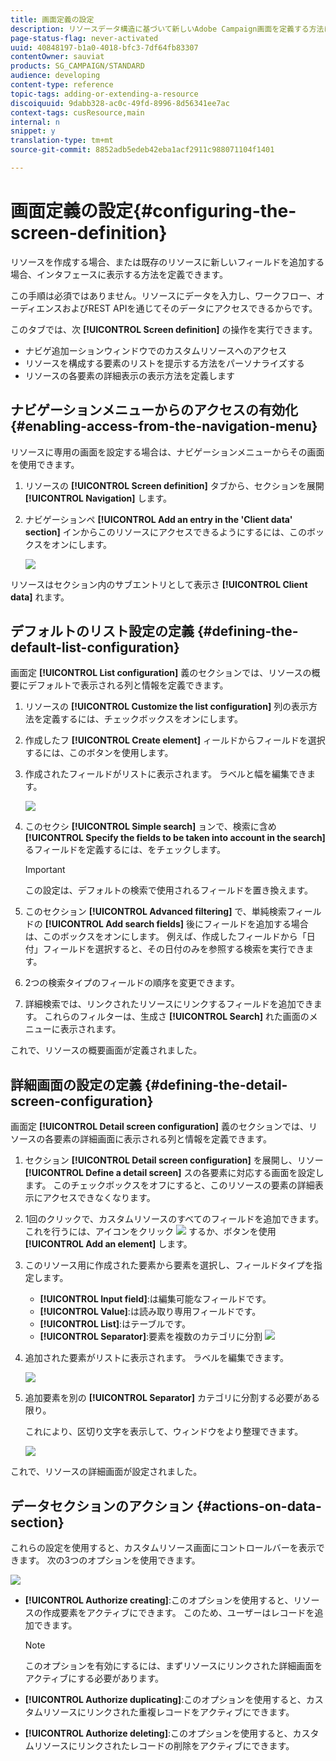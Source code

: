 ```yaml
---
title: 画面定義の設定
description: リソースデータ構造に基づいて新しいAdobe Campaign画面を定義する方法について説明します。
page-status-flag: never-activated
uuid: 40848197-b1a0-4018-bfc3-7df64fb83307
contentOwner: sauviat
products: SG_CAMPAIGN/STANDARD
audience: developing
content-type: reference
topic-tags: adding-or-extending-a-resource
discoiquuid: 9dabb328-ac0c-49fd-8996-8d56341ee7ac
context-tags: cusResource,main
internal: n
snippet: y
translation-type: tm+mt
source-git-commit: 8852adb5edeb42eba1acf2911c988071104f1401

---
```



# 画面定義の設定{#configuring-the-screen-definition}

リソースを作成する場合、または既存のリソースに新しいフィールドを追加する場合、インタフェースに表示する方法を定義できます。

この手順は必須ではありません。リソースにデータを入力し、ワークフロー、オーディエンスおよびREST APIを通じてそのデータにアクセスできるからです。

このタブでは、次 **[!UICONTROL Screen definition]** の操作を実行できます。

* ナビゲ追加ーションウィンドウでのカスタムリソースへのアクセス
* リソースを構成する要素のリストを提示する方法をパーソナライズする
* リソースの各要素の詳細表示の表示方法を定義します

## ナビゲーションメニューからのアクセスの有効化 {#enabling-access-from-the-navigation-menu}

リソースに専用の画面を設定する場合は、ナビゲーションメニューからその画面を使用できます。

1. リソースの **[!UICONTROL Screen definition]** タブから、セクションを展開 **[!UICONTROL Navigation]** します。
1. ナビゲーションペ **[!UICONTROL Add an entry in the 'Client data' section]** インからこのリソースにアクセスできるようにするには、このボックスをオンにします。

   ![](assets/schema_extension_19.png)

リソースはセクション内のサブエントリとして表示さ **[!UICONTROL Client data]** れます。

## デフォルトのリスト設定の定義 {#defining-the-default-list-configuration}

画面定 **[!UICONTROL List configuration]** 義のセクションでは、リソースの概要にデフォルトで表示される列と情報を定義できます。

1. リソースの **[!UICONTROL Customize the list configuration]** 列の表示方法を定義するには、チェックボックスをオンにします。
1. 作成したフ **[!UICONTROL Create element]** ィールドからフィールドを選択するには、このボタンを使用します。
1. 作成されたフィールドがリストに表示されます。 ラベルと幅を編集できます。

   ![](assets/schema_extension_20.png)

1. このセクシ **[!UICONTROL Simple search]** ョンで、検索に含め **[!UICONTROL Specify the fields to be taken into account in the search]** るフィールドを定義するには、をチェックします。

   >[!IMPORTANT]
   >
   >この設定は、デフォルトの検索で使用されるフィールドを置き換えます。

1. このセクション **[!UICONTROL Advanced filtering]** で、単純検索フィールドの **[!UICONTROL Add search fields]** 後にフィールドを追加する場合は、このボックスをオンにします。 例えば、作成したフィールドから「日付」フィールドを選択すると、その日付のみを参照する検索を実行できます。
1. 2つの検索タイプのフィールドの順序を変更できます。
1. 詳細検索では、リンクされたリソースにリンクするフィールドを追加できます。 これらのフィルターは、生成さ **[!UICONTROL Search]** れた画面のメニューに表示されます。

これで、リソースの概要画面が定義されました。

## 詳細画面の設定の定義 {#defining-the-detail-screen-configuration}

画面定 **[!UICONTROL Detail screen configuration]** 義のセクションでは、リソースの各要素の詳細画面に表示される列と情報を定義できます。

1. セクション **[!UICONTROL Detail screen configuration]** を展開し、リソー **[!UICONTROL Define a detail screen]** スの各要素に対応する画面を設定します。 このチェックボックスをオフにすると、このリソースの要素の詳細表示にアクセスできなくなります。
1. 1回のクリックで、カスタムリソースのすべてのフィールドを追加できます。 これを行うには、アイコンをクリック ![](assets/addallfieldsicon.png) するか、ボタンを使用 **[!UICONTROL Add an element]** します。
1. このリソース用に作成された要素から要素を選択し、フィールドタイプを指定します。

   * **[!UICONTROL Input field]**:は編集可能なフィールドです。
   * **[!UICONTROL Value]**:は読み取り専用フィールドです。
   * **[!UICONTROL List]**:はテーブルです。
   * **[!UICONTROL Separator]**:要素を複数のカテゴリに分割
   ![](assets/schema_extension_23.png)

1. 追加された要素がリストに表示されます。 ラベルを編集できます。

   ![](assets/schema_extension_22.png)

1. 追加要素を別の **[!UICONTROL Separator]** カテゴリに分割する必要がある限り。

   これにより、区切り文字を表示して、ウィンドウをより整理できます。

   ![](assets/schema_extension_25.png)

これで、リソースの詳細画面が設定されました。

## データセクションのアクション {#actions-on-data-section}

これらの設定を使用すると、カスタムリソース画面にコントロールバーを表示できます。 次の3つのオプションを使用できます。

![](assets/schema_extension_actions.png)

* **[!UICONTROL Authorize creating]**:このオプションを使用すると、リソースの作成要素をアクティブにできます。 このため、ユーザーはレコードを追加できます。

   >[!NOTE]
   >
   >このオプションを有効にするには、まずリソースにリンクされた詳細画面をアクティブにする必要があります。

* **[!UICONTROL Authorize duplicating]**:このオプションを使用すると、カスタムリソースにリンクされた重複レコードをアクティブにできます。
* **[!UICONTROL Authorize deleting]**:このオプションを使用すると、カスタムリソースにリンクされたレコードの削除をアクティブにできます。

